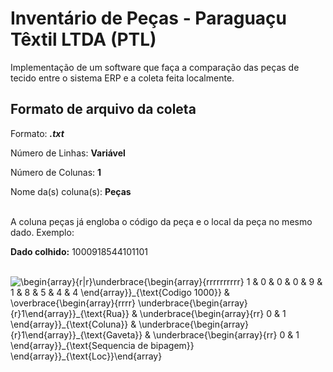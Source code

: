 # Inventário de Peças - Paraguaçu Têxtil LTDA (PTL)

Implementação de um software que faça a comparação das peças de tecido entre o sistema ERP e a coleta feita localmente.

  

## Formato de arquivo da coleta

  

Formato: ***.txt***

Número de Linhas: **Variável**

Número de Colunas: **1**

Nome da(s) coluna(s): **Peças**

<br/>
A coluna peças já engloba o código da peça e o local da peça no mesmo dado. Exemplo:  


<br/>

**Dado colhido:** $1000918544101101$

<br/>
<img src="https://latex.codecogs.com/svg.image?\begin{array}{r|r}\underbrace{\begin{array}{rrrrrrrrrr}&space;1&space;&&space;0&space;&&space;0&space;&&space;0&space;&&space;9&space;&&space;1&space;&&space;8&space;&&space;5&space;&&space;4&space;&&space;4&space;\end{array}}_{\text{Codigo&space;1000}}&space;&&space;\underbrace{\begin{array}{rrrrrr}&space;\underbrace{\begin{array}{r}1\end{array}}_{\text{Rua}}&space;&&space;\underbrace{\begin{array}{rr}&space;0&space;&&space;1&space;\end{array}}_{\text{Coluna}}&space;&&space;\underbrace{\begin{array}{r}1\end{array}}_{\text{Gaveta}}&space;&&space;\underbrace{\begin{array}{rr}&space;0&space;&&space;1&space;\end{array}}_{\text{Sequencia&space;de&space;bipagem}}&space;\end{array}}_{\text{Local}}\end{array}" title="\begin{array}{r|r}\underbrace{\begin{array}{rrrrrrrrrr} 1 & 0 & 0 & 0 & 9 & 1 & 8 & 5 & 4 & 4 \end{array}}_{\text{Codigo 1000}} & \overbrace{\begin{array}{rrrr} \underbrace{\begin{array}{r}1\end{array}}_{\text{Rua}} & \underbrace{\begin{array}{rr} 0 & 1 \end{array}}_{\text{Coluna}} & \underbrace{\begin{array}{r}1\end{array}}_{\text{Gaveta}} & \underbrace{\begin{array}{rr} 0 & 1 \end{array}}_{\text{Sequencia de bipagem}} \end{array}}_{\text{Loc}}\end{array}" />